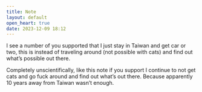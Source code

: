 ```yaml
---
title: Note
layout: default
open_heart: true
date: 2023-12-09 18:12
---
```


I see a number of you supported that I just stay in Taiwan and get car or two, this is instead of traveling around (not possible with cats) and find out what’s possible out there.

Completely unscientifically, like this note if you support I continue to not get cats and go fuck around and find out what’s out there. Because apparently 10 years away from Taiwan wasn’t enough.
